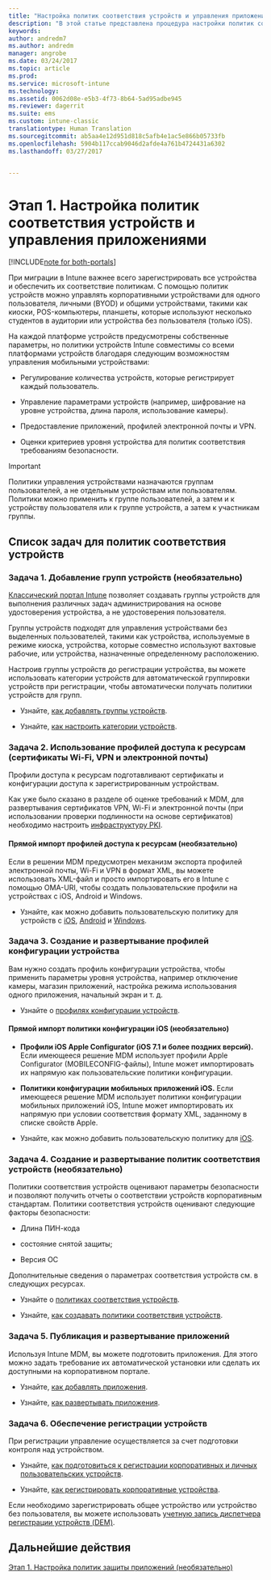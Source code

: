 ```yaml
---
title: "Настройка политик соответствия устройств и управления приложениями во время миграции Intune | Документация Майкрософт"
description: "В этой статье представлена процедура настройки политик соответствия устройств и управления приложениями во время миграции Intune."
keywords: 
author: andredm7
ms.author: andredm
manager: angrobe
ms.date: 03/24/2017
ms.topic: article
ms.prod: 
ms.service: microsoft-intune
ms.technology: 
ms.assetid: 0062d08e-e5b3-4f73-8b64-5ad95adbe945
ms.reviewer: dagerrit
ms.suite: ems
ms.custom: intune-classic
translationtype: Human Translation
ms.sourcegitcommit: ab5aa4e12d951d818c5afb4e1ac5e866b05733fb
ms.openlocfilehash: 5904b117ccab9046d2afde4a761b4724431a6302
ms.lasthandoff: 03/27/2017


---
```


# <a name="phase-1-configure-device-compliance-and-app-management-policies"></a>Этап 1. Настройка политик соответствия устройств и управления приложениями

[!INCLUDE[note for both-portals](../includes/note-for-both-portals.md)]

При миграции в Intune важнее всего зарегистрировать все устройства и обеспечить их соответствие политикам. С помощью политик устройств можно управлять корпоративными устройствами для одного пользователя, личными (BYOD) и общими устройствами, такими как киоски, POS-компьютеры, планшеты, которые используют несколько студентов в аудитории или устройства без пользователя (только iOS).

На каждой платформе устройств предусмотрены собственные параметры, но политики устройств Intune совместимы со всеми платформами устройств благодаря следующим возможностям управления мобильными устройствами:

-   Регулирование количества устройств, которые регистрирует каждый пользователь.

-   Управление параметрами устройств (например, шифрование на уровне устройства, длина пароля, использование камеры).

-   Предоставление приложений, профилей электронной почты и VPN.

-   Оценки критериев уровня устройства для политик соответствия требованиям безопасности.

> [!IMPORTANT]
> Политики управления устройствами назначаются группам пользователей, а не отдельным устройствам или пользователям. Политики можно применить к группе пользователей, а затем и к устройству пользователя или к группе устройств, а затем к участникам группы.

## <a name="task-list-for-device-compliance-policies"></a>Список задач для политик соответствия устройств

### <a name="task-1-add-device-groups-optional"></a>Задача 1. Добавление групп устройств (необязательно)

[Классический портал Intune](https://manage.microsoft.com/) позволяет создавать группы устройств для выполнения различных задач администрирования на основе удостоверения устройства, а не удостоверения пользователя.

Группы устройств подходят для управления устройствами без выделенных пользователей, такими как устройства, используемые в режиме киоска, устройства, которые совместно используют вахтовые рабочие, или устройства, назначенные определенному расположению.

Настроив группы устройств до регистрации устройства, вы можете использовать категории устройств для автоматической группировки устройств при регистрации, чтобы автоматически получать политики устройств для групп.

-   Узнайте, [как добавлять группы устройств](https://docs.microsoft.com/intune/get-started/start-with-a-paid-subscription-to-microsoft-intune-step-5).

-   Узнайте, [как настроить категории устройств](https://docs.microsoft.com/intune/deploy-use/categorize-devices-with-device-group-mapping-in-microsoft-intune).

### <a name="task-2-use-resource-access-profiles-wi-fi-vpn-and-email-certificates"></a>Задача 2. Использование профилей доступа к ресурсам (сертификаты Wi-Fi, VPN и электронной почты)

Профили доступа к ресурсам подготавливают сертификаты и конфигурации доступа к зарегистрированным устройствам.

Как уже было сказано в разделе об оценке требований к MDM, для развертывания сертификатов VPN, Wi-Fi и электронной почты (при использовании проверки подлинности на основе сертификатов) необходимо настроить [инфраструктуру PKI](https://docs.microsoft.com/intune/deploy-use/secure-resource-access-with-certificate-profiles).

#### <a name="direct-import-of-resource-access-profiles-optional"></a>Прямой импорт профилей доступа к ресурсам (необязательно)

Если в решении MDM предусмотрен механизм экспорта профилей электронной почты, Wi-Fi и VPN в формат XML, вы можете использовать XML-файл и просто импортировать его в Intune с помощью OMA-URI, чтобы создать пользовательские профили на устройствах с iOS, Android и Windows.

-   Узнайте, как можно добавить пользовательскую политику для устройств с [iOS](https://docs.microsoft.com/intune/deploy-use/ios-policy-settings-in-microsoft-intune), [Android](https://docs.microsoft.com/intune/deploy-use/android-policy-settings-in-microsoft-intune) и [Windows](https://docs.microsoft.com/intune/deploy-use/windows-10-policy-settings-in-microsoft-intune).

### <a name="task-3-create-and-deploy-device-configuration-profiles"></a>Задача 3. Создание и развертывание профилей конфигурации устройства

Вам нужно создать профиль конфигурации устройства, чтобы применить параметры уровня устройства, например отключение камеры, магазин приложений, настройка режима использования одного приложения, начальный экран и т. д.

- Узнайте о [профилях конфигурации устройств](https://docs.microsoft.com/intune-azure/configure-devices/how-to-create-device-profiles).

####  <a name="direct-import-of-ios-configuration-profiles-optional"></a>Прямой импорт политики конфигурации iOS (необязательно)

-   **Профили iOS Apple Configurator (iOS 7.1 и более поздних версий).** Если имеющееся решение MDM использует профили Apple Configurator (MOBILECONFIG-файлы), Intune может импортировать их напрямую как пользовательские политики конфигурации.

-   **Политики конфигурации мобильных приложений iOS.** Если имеющееся решение MDM использует политики конфигурации мобильных приложений iOS, Intune может импортировать их напрямую при условии соответствия формату XML, заданному в списке свойств Apple.

- Узнайте, как можно добавить пользовательскую политику для [iOS](https://docs.microsoft.com/intune/deploy-use/ios-policy-settings-in-microsoft-intune#custom-policy-settings).

### <a name="task-4-create-and-deploy-device-compliance-policies-optional"></a>Задача 4. Создание и развертывание политик соответствия устройств (необязательно)

Политики соответствия устройств оценивают параметры безопасности и позволяют получить отчеты о соответствии устройств корпоративным стандартам. Политики соответствия устройств оценивают следующие факторы безопасности:

-   Длина ПИН-кода

-   состояние снятой защиты;

-   Версия ОС

Дополнительные сведения о параметрах соответствия устройств см. в следующих ресурсах.

-   Узнайте о [политиках соответствия устройств](https://docs.microsoft.com/intune/deploy-use/introduction-to-device-compliance-policies-in-microsoft-intune).

-   Узнайте, [как создавать политики соответствия устройств](https://docs.microsoft.com/intune/deploy-use/create-a-device-compliance-policy-in-microsoft-intune).

### <a name="task-5-publish-and-deploy-apps"></a>Задача 5. Публикация и развертывание приложений

Используя Intune MDM, вы можете подготовить приложения. Для этого можно задать требование их автоматической установки или сделать их доступными на корпоративном портале.

-   Узнайте, [как добавлять приложения](https://docs.microsoft.com/intune/deploy-use/add-apps).

-   Узнайте, [как развертывать приложения](https://docs.microsoft.com/intune/deploy-use/deploy-apps).

### <a name="task-6-enable-device-enrollment"></a>Задача 6. Обеспечение регистрации устройств

При регистрации управление осуществляется за счет подготовки контроля над устройством.

-   Узнайте, [как подготовиться к регистрации корпоративных и личных пользовательских устройств](https://docs.microsoft.com/intune/deploy-use/enroll-devices-in-microsoft-intune).

-   Узнайте, [как регистрировать корпоративные устройства](https://docs.microsoft.com/intune/deploy-use/manage-corporate-owned-devices).

Если необходимо зарегистрировать общее устройство или устройство без пользователя, вы можете использовать [учетную запись диспетчера регистрации устройств (DEM)](https://docs.microsoft.com/intune/deploy-use/enroll-corporate-owned-devices-with-the-device-enrollment-manager-in-microsoft-intune).

## <a name="next-steps"></a>Дальнейшие действия 

[Этап 1. Настройка политик защиты приложений (необязательно)](https://docs.microsoft.com/intune/plan-design/migration-phase1-configure-app-protection-policies)

